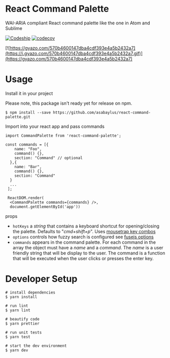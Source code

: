 
# React Command Palette
WAI-ARIA compliant React command palette like the one in Atom and Sublime

[![Codeship](https://img.shields.io/codeship/f7cc0a30-3533-0135-cd98-56b308955afb.svg?style=flat-square)](https://app.codeship.com/projects/227053) 
[![codecov](https://img.shields.io/codecov/c/gh/asabaylus/react-command-palette/master.svg?style=flat-square)](https://codecov.io/gh/asabaylus/react-command-palette)

[![https://gyazo.com/570b4600147dba4cdf393e4a5b2432a7](https://i.gyazo.com/570b4600147dba4cdf393e4a5b2432a7.gif)](https://gyazo.com/570b4600147dba4cdf393e4a5b2432a7) 

# Usage

Install it in your project

Please note, this package isn't ready yet for release on npm.

```
$ npm install --save https://github.com/asabaylus/react-command-palette.git
```

Import into your react app and pass commands

```
import CommandPalette from 'react-command-palette';

const commands = [{
    name: "Foo",
    command() {},
    section: "Command" // optional
  },{
    name: "Bar",
    command() {},
    section: "Command"
  }
  ... 
 ];
 
 ReactDOM.render(
  <CommandPalette commands={commands} />, 
  document.getElementById('app'))
```

props

* ```hotKeys``` a _string_ that contains a keyboard shortcut for opening/closing the palette. Defaults to "_cmd+shift+p_". Uses [mousetrap key combos](https://craig.is/killing/mice)  
* ```options``` controls how fuzzy search is configured see [fusejs options](http://fusejs.io/)
* ```commands``` appears in the command palette. For each command in the array the object must have a _name_ and a _command_. The _name_ is a user friendly string that will be display to the user. The command is a function that will be executed when the user clicks or presses the enter key. 


# Developer Setup
```
# install dependencies
$ yarn install

# run lint
$ yarn lint

# beautify code
$ yarn prettier

# run unit tests
$ yarn test

# start the dev environment
$ yarn dev
```

